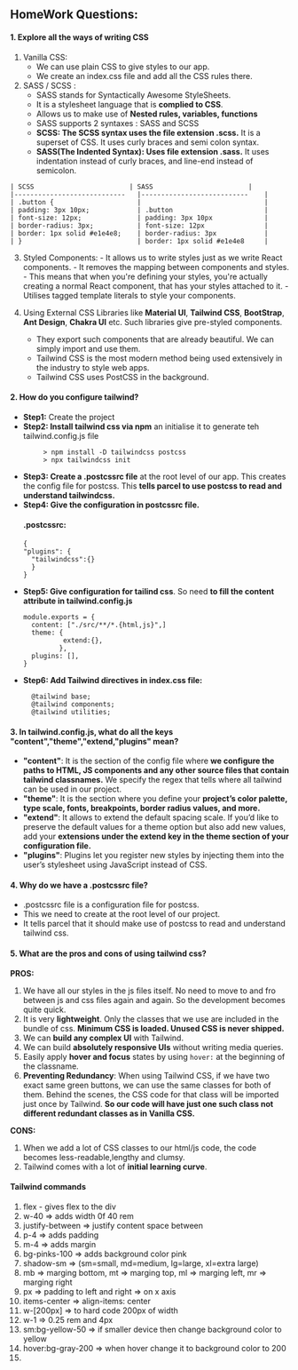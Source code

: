 ## HomeWork Questions:

#### 1. Explore all the ways of writing CSS
  1. Vanilla CSS:
     - We can use plain CSS to give styles to our app.
     - We create an index.css file and add all the CSS rules there.
  2. SASS / SCSS :
     - SASS stands for Syntactically Awesome StyleSheets.
     - It is a stylesheet language that is **complied to CSS**.
     - Allows us to make use of **Nested rules, variables, functions**
     - SASS supports 2 syntaxes : SASS and SCSS
     - **SCSS: The SCSS syntax uses the file extension .scss.** It is a superset of CSS. It uses curly braces and semi colon syntax.
     - **SASS(The Indented Syntax): Uses file extension .sass.** It uses indentation instead of curly braces, and line-end instead of semicolon.
       
    | SCSS                        | SASS                      	|
    |----------------------------	|---------------------------	|
    | .button {                  	|                           	|
    | padding: 3px 10px;         	| .button                   	|
    | font-size: 12px;           	| padding: 3px 10px         	|
    | border-radius: 3px;        	| font-size: 12px           	|
    | border: 1px solid #e1e4e8; 	| border-radius: 3px        	|
    | }                          	| border: 1px solid #e1e4e8 	|

  3. Styled Components:
    - It allows us to write styles just as we write React components.
    - It removes the mapping between components and styles.
    - This means that when you're defining your styles, you're actually creating a normal React component, that has your styles attached to it.
    - Utilises tagged template literals to style your components.
     
  5. Using External CSS Libraries like **Material UI**, **Tailwind CSS**, **BootStrap**, **Ant Design**, **Chakra UI** etc. Such libraries give pre-styled components.
     - They export such components that are already beautiful. We can simply import and use them.
     - Tailwind CSS is the most modern method being used extensively in the industry to style web apps.
     - Tailwind CSS uses PostCSS in the background. 

#### 2. How do you configure tailwind?
  - **Step1:** Create the project
  - **Step2: Install tailwind css via npm** an initialise it to generate teh tailwind.config.js file
      ```
           > npm install -D tailwindcss postcss
           > npx tailwindcss init
      ```
  - **Step3: Create a .postcssrc file** at the root level of our app. This creates the config file for postcss. This **tells parcel to use postcss to read and understand tailwindcss.**
  - **Step4: Give the configuration in postcssrc file.**
      #### .postcssrc:
      ```
      {
      "plugins": {
        "tailwindcss":{}
        }
      }
      ```
  - **Step5: Give configuration for tailind css**. So need **to fill the content attribute in tailwind.config.js**
      ```
      module.exports = {
        content: ["./src/**/*.{html,js}",]
        theme: {
                extend:{},
               },
        plugins: [],
      }
      ```
  - **Step6: Add Tailwind directives in index.css file:**
      ```
        @tailwind base;
        @tailwind components;
        @tailwind utilities;
      ```
#### 3. In tailwind.config.js, what do all the keys "content","theme","extend,"plugins" mean?
  - **"content"**: It is the section of the config file where **we configure the paths to HTML, JS components and any other source files that contain tailwind classnames.** We specify the regex that tells where all tailwind can be used in our project.
  - **"theme"**: It is the section where you define your **project’s color palette, type scale, fonts, breakpoints, border radius values, and more.**
  - **"extend"**: It allows to extend the default spacing scale. If you’d like to preserve the default values for a theme option but also add new values, add your **extensions under the extend key in the theme section of your configuration file.**
  - **"plugins"**: Plugins let you register new styles by injecting them into the user’s stylesheet using JavaScript instead of CSS.

#### 4. Why do we have a .postcssrc file?
  - .postcssrc file is a configuration file for postcss.
  - This we need to create at the root level of our project.
  - It tells parcel that it should make use of postcss to read and understand tailwind css.

#### 5. What are the pros and cons of using tailwind css?

**PROS:**
  
  1. We have all our styles in the js files itself. No need to move to and fro between js and css files again and again. So the development becomes quite quick.
  2. It is very **lightweight**. Only the classes that we use are included in the bundle of css. **Minimum CSS is loaded. Unused CSS is never shipped.**
  3. We can **build any complex UI** with Tailwind.
  4. We can build **absolutely responsive UIs** without writing media queries.
  5. Easily apply **hover and focus** states by using `hover:` at the beginning of the classname.
  6. **Preventing Redundancy**: When using Tailwind CSS, if we have two exact same green buttons, we can use the same classes for both of them. Behind the scenes, the CSS code for that class will be imported just once by Tailwind. **So our code will have just one such class not different redundant classes as in Vanilla CSS.**
    
 **CONS:**
 
  1. When we add a lot of CSS classes to our html/js code, the code becomes less-readable,lengthy and clumsy.
  2. Tailwind comes with a lot of **initial learning curve**.

  #### Tailwind commands
  1. flex - gives flex to the div
  2. w-40 => adds width 0f 40 rem
  3. justify-between => justify content space between
  4. p-4 => adds padding
  5. m-4 => adds margin
  6. bg-pinks-100 => adds background color pink
  7. shadow-sm => (sm=small, md=medium, lg=large, xl=extra large) 
  8. mb => marging bottom, mt => marging top, ml => marging left, mr => marging right
  9. px => padding to left and right => on x axis
  10. items-center => align-items: center 
  11. w-[200px] => to hard code 200px of width
  12. w-1 => 0.25 rem and 4px 
  13. sm:bg-yellow-50 => if smaller device then change background color to yellow
  14. hover:bg-gray-200 => when hover change it to background color to 200
  15. 

